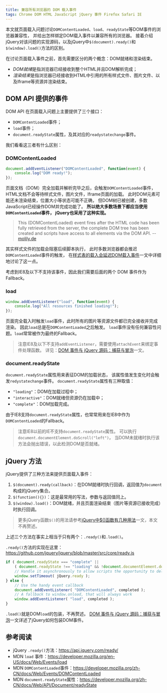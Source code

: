 ```yaml
---
title: 兼容所有浏览器的 DOM 载入事件
tags: Chrome DOM HTML JavaScript jQuery 事件 Firefox Safari IE
---
```


本文就页面载入问题讨论`DOMContentLoaded`、`load`、`readyState`等DOM事件的浏览器兼容性，
并给出怎样绑定DOM载入事件以兼容所有的浏览器。
接着介绍jQuery对该问题的实现源码，以及jQuery中`$(document).ready()`和`$(window).load()`方法的区别。

在讨论页面载入事件之前，首先需要区分的两个概念：DOM就绪和渲染结束。

* *DOM就绪*是指浏览器已经接收到整个HTML并且DOM解析完成；
* *渲染结束*是指浏览器已经接收到HTML中引用的所有样式文件、图片文件、以及Iframe等资源并渲染结束。

<!--more-->

## DOM API 提供的事件

DOM API 在页面载入问题上主要提供了三个接口：

* `DOMContentLoaded`事件；
* `load`事件；
* `document.readyState`属性，及其对应的`readystatechange`事件。

我们看看这三者有什么区别：

### DOMContentLoaded

```javascript
document.addEventListener("DOMContentLoaded", function(event) {
    console.log("DOM ready!");
});
```

页面文档（DOM）完全加载并解析完毕之后，会触发`DOMContentLoaded`事件，
HTML文档不会等待样式文件，图片文件，Iframe页面的加载。
此时DOM元素可能还未渲染结束，位置大小等状态可能不正确，
但DOM树已被创建，多数JavaScript已经操作DOM并完成功能了。
**所以绝大多数场景下都应当使用`DOMContentLoaded`事件，
jQuery也采用了这种实现。**

> This (DOMContentLoaded) event fires after the HTML code has been fully retrieved from the server, the complete DOM tree has been created and scripts have access to all elements via the DOM API. -- [molily.de][molily]

其实样式文件的加载会阻塞后续脚本执行，
此时多数浏览器都会推迟`DOMContentLoaded`事件的触发，
在[样式表的载入会延迟DOM载入事件][css-delay-dom]一文中详细地讨论了这一点。

考虑到IE8及以下不支持该事件，因此我们需要后面的两个 DOM 事件作为Fallback。

### load

```javascript
window.addEventListener("load", function(event) {
    console.log("All resources finished loading!");
});
```

页面完全载入时触发`load`事件，此时所有的图片等资源文件都已完全接收并完成渲染。
因此`load`总是在`DOMContentLoaded`之后触发。
`load`事件没有任何兼容性问题。`load`常常被作为最终的Fallback。

> 注意IE8及以下不支持`addEventListener`，需要使用`attachEvent`来绑定事件处理函数。
> 详见：[DOM 事件与 jQuery 源码：捕获与冒泡][event]一文。

### document.readyState

`document.readyState`属性用来表征DOM的加载状态，
该属性值发生变化时会触发`redystatechange`事件。
`document.readyState`属性有三种取值：

* `"loading"`：DOM在加载过程中；
* `"interactive"`：DOM就绪但资源仍在加载中；
* `"complete"`：DOM加载完成。

由于IE8支持`document.readyState`属性，也常常用来在IE8中作为`DOMContentLoaded`的Fallback。

> 注意IE8以前的IE不支持`document.readyState`属性。
> 可以执行 `document.documentElement.doScroll("left")`，
> 当DOM未就绪时执行该方法会抛出错误，以此检测DOM是否就绪。

## jQuery 方法

jQuery提供了三种方法来提供页面载入事件：

1. `$(document).ready(callback)`：在DOM就绪时执行回调，返回值为`document`构成的jQuery集合。
2. `$(function(){})`：这是最常用的写法，参数与返回值同上。
3. `$(window).load()`：DOM就绪，并且页面渲染结束（图片等资源已接收完成）时执行回调。

> 更多jQuery函数`$()`的用法请参考[jQuery中$()函数有几种用法][jq-obj]一文，本文不再赘述。

上述三个方法在事实上相当于只有两个：`.ready()`和`.load()`。

`.ready()`方法的实现在这里：<https://github.com/jquery/jquery/blob/master/src/core/ready.js>

```javascript
if ( document.readyState === "complete" ||
    ( document.readyState !== "loading" && !document.documentElement.doScroll ) ) {
    // Handle it asynchronously to allow scripts the opportunity to delay ready
    window.setTimeout( jQuery.ready );
} else {
    // Use the handy event callback
    document.addEventListener( "DOMContentLoaded", completed );
    // A fallback to window.onload, that will always work
    window.addEventListener( "load", completed );
}
```

`.load()`就是DOM`load`的包装，不再赘述。
[DOM 事件与 jQuery 源码：捕获与冒泡][event]一文详述了jQuery如何包装DOM事件。

## 参考阅读

* jQuery `.ready()`方法：<https://api.jquery.com/ready/>
* MDN `load` 事件：<https://developer.mozilla.org/en-US/docs/Web/Events/load>
* MDN `DOMContentLoaded`事件：<https://developer.mozilla.org/zh-CN/docs/Web/Events/DOMContentLoaded>
* MDN `document.readyState`属性：<https://developer.mozilla.org/zh-CN/docs/Web/API/Document/readyState>

[jq-obj]: /2015/08/06/jquery-object.html
[molily]: http://molily.de/domcontentloaded/
[event]: /2015/07/31/javascript-event.html
[jq-ready]: http://api.jquery.com/ready/
[css-delay-dom]: /2016/05/15/stylesheet-delay-domcontentloaded.html
